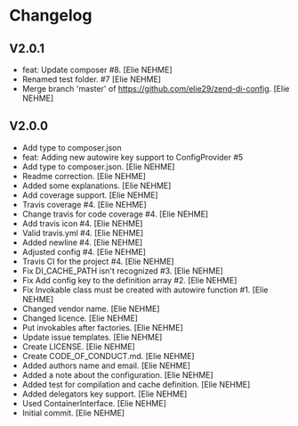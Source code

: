 Changelog
=========


## V2.0.1

- feat: Update composer #8. [Elie NEHME]
- Renamed test folder. #7 [Elie NEHME]
- Merge branch 'master' of https://github.com/elie29/zend-di-config.
  [Elie NEHME]

## V2.0.0

- Add type to composer.json
- feat: Adding new autowire key support to ConfigProvider #5
- Add type to composer.json. [Elie NEHME]
- Readme correction. [Elie NEHME]
- Added some explanations. [Elie NEHME]
- Add coverage support. [Elie NEHME]
- Travis coverage #4. [Elie NEHME]
- Change travis for code coverage #4. [Elie NEHME]
- Add travis icon #4. [Elie NEHME]
- Valid travis.yml #4. [Elie NEHME]
- Added newline #4. [Elie NEHME]
- Adjusted config #4. [Elie NEHME]
- Travis CI for the project #4. [Elie NEHME]
- Fix DI_CACHE_PATH isn't recognized #3. [Elie NEHME]
- Fix Add config key to the definition array #2. [Elie NEHME]
- Fix Invokable class must be created with autowire function #1. [Elie
  NEHME]
- Changed vendor name. [Elie NEHME]
- Changed licence. [Elie NEHME]
- Put invokables after factories. [Elie NEHME]
- Update issue templates. [Elie NEHME]
- Create LICENSE. [Elie NEHME]
- Create CODE_OF_CONDUCT.md. [Elie NEHME]
- Added authors name and email. [Elie NEHME]
- Added a note about the configuration. [Elie NEHME]
- Added test for compilation and cache definition. [Elie NEHME]
- Added delegators key support. [Elie NEHME]
- Used ContainerInterface. [Elie NEHME]
- Initial commit. [Elie NEHME]


